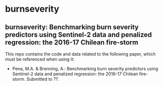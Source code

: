 # burnseverity

## burnseverity: Benchmarking burn severity predictors using Sentinel-2 data and penalized regression: the 2016-17 Chilean fire-storm

This repo contains the code and data related to the following paper, which must be referenced when using it:

- Pena, M.A. & Brenning, A.: Benchmarking burn severity predictors using Sentinel-2 data and penalized regression: the 2016-17 Chilean fire-storm. Submitted to ??.
